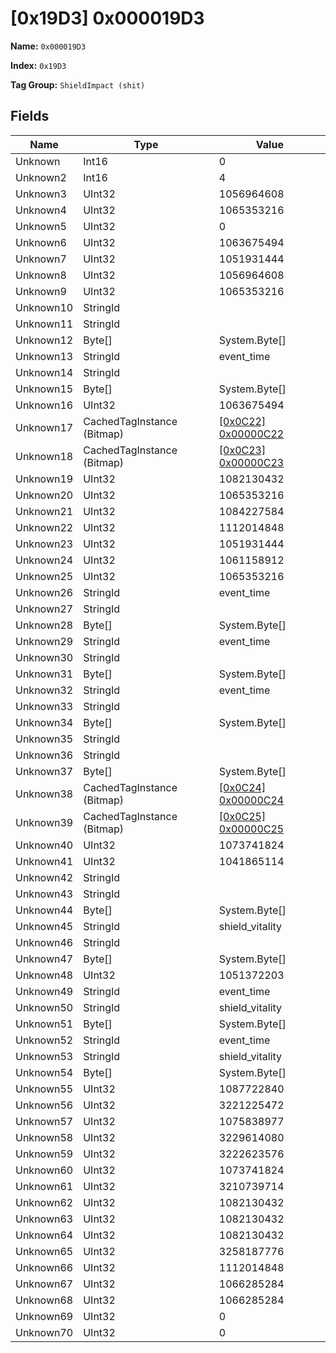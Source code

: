 # [0x19D3] 0x000019D3

**Name:** ```0x000019D3```

**Index:** ```0x19D3```

**Tag Group:** ```ShieldImpact (shit)```

## Fields

Name	| Type	| Value
---	|---	|---	|
Unknown	|Int16	|0
Unknown2	|Int16	|4
Unknown3	|UInt32	|1056964608
Unknown4	|UInt32	|1065353216
Unknown5	|UInt32	|0
Unknown6	|UInt32	|1063675494
Unknown7	|UInt32	|1051931444
Unknown8	|UInt32	|1056964608
Unknown9	|UInt32	|1065353216
Unknown10	|StringId	|
Unknown11	|StringId	|
Unknown12	|Byte[]	|System.Byte[]
Unknown13	|StringId	|event_time
Unknown14	|StringId	|
Unknown15	|Byte[]	|System.Byte[]
Unknown16	|UInt32	|1063675494
Unknown17	|CachedTagInstance (Bitmap)	|[[0x0C22] 0x00000C22](../Bitmap/0C22.md)
Unknown18	|CachedTagInstance (Bitmap)	|[[0x0C23] 0x00000C23](../Bitmap/0C23.md)
Unknown19	|UInt32	|1082130432
Unknown20	|UInt32	|1065353216
Unknown21	|UInt32	|1084227584
Unknown22	|UInt32	|1112014848
Unknown23	|UInt32	|1051931444
Unknown24	|UInt32	|1061158912
Unknown25	|UInt32	|1065353216
Unknown26	|StringId	|event_time
Unknown27	|StringId	|
Unknown28	|Byte[]	|System.Byte[]
Unknown29	|StringId	|event_time
Unknown30	|StringId	|
Unknown31	|Byte[]	|System.Byte[]
Unknown32	|StringId	|event_time
Unknown33	|StringId	|
Unknown34	|Byte[]	|System.Byte[]
Unknown35	|StringId	|
Unknown36	|StringId	|
Unknown37	|Byte[]	|System.Byte[]
Unknown38	|CachedTagInstance (Bitmap)	|[[0x0C24] 0x00000C24](../Bitmap/0C24.md)
Unknown39	|CachedTagInstance (Bitmap)	|[[0x0C25] 0x00000C25](../Bitmap/0C25.md)
Unknown40	|UInt32	|1073741824
Unknown41	|UInt32	|1041865114
Unknown42	|StringId	|
Unknown43	|StringId	|
Unknown44	|Byte[]	|System.Byte[]
Unknown45	|StringId	|shield_vitality
Unknown46	|StringId	|
Unknown47	|Byte[]	|System.Byte[]
Unknown48	|UInt32	|1051372203
Unknown49	|StringId	|event_time
Unknown50	|StringId	|shield_vitality
Unknown51	|Byte[]	|System.Byte[]
Unknown52	|StringId	|event_time
Unknown53	|StringId	|shield_vitality
Unknown54	|Byte[]	|System.Byte[]
Unknown55	|UInt32	|1087722840
Unknown56	|UInt32	|3221225472
Unknown57	|UInt32	|1075838977
Unknown58	|UInt32	|3229614080
Unknown59	|UInt32	|3222623576
Unknown60	|UInt32	|1073741824
Unknown61	|UInt32	|3210739714
Unknown62	|UInt32	|1082130432
Unknown63	|UInt32	|1082130432
Unknown64	|UInt32	|1082130432
Unknown65	|UInt32	|3258187776
Unknown66	|UInt32	|1112014848
Unknown67	|UInt32	|1066285284
Unknown68	|UInt32	|1066285284
Unknown69	|UInt32	|0
Unknown70	|UInt32	|0


